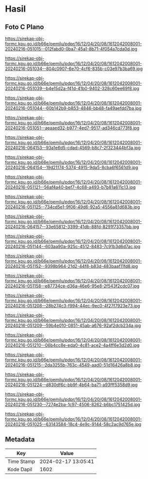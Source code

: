 # Hasil

## Foto C Plano

https://sirekap-obj-formc.kpu.go.id/b66e/pemilu/pdpr/16/12/04/20/08/1612042008001-20240216-051015--012fabd0-0ba7-45a1-8b71-4f054a7cda0d.jpg

https://sirekap-obj-formc.kpu.go.id/b66e/pemilu/pdpr/16/12/04/20/08/1612042008001-20240216-051034--804c0907-6e70-4cf6-835b-c03e97b3ba69.jpg

https://sirekap-obj-formc.kpu.go.id/b66e/pemilu/pdpr/16/12/04/20/08/1612042008001-20240216-051039--b4e15d2a-f41d-41b0-9402-328c60ee69f8.jpg

https://sirekap-obj-formc.kpu.go.id/b66e/pemilu/pdpr/16/12/04/20/08/1612042008001-20240216-051044--60b142b9-b853-4846-bb48-fa49aefdd7ba.jpg

https://sirekap-obj-formc.kpu.go.id/b66e/pemilu/pdpr/16/12/04/20/08/1612042008001-20240216-051051--aeaaed32-b977-4ed7-9517-ad346cd773f8.jpg

https://sirekap-obj-formc.kpu.go.id/b66e/pemilu/pdpr/16/12/04/20/08/1612042008001-20240216-064153--93a1e6d5-cdad-4569-b8c7-2f323444bf3a.jpg

https://sirekap-obj-formc.kpu.go.id/b66e/pemilu/pdpr/16/12/04/20/08/1612042008001-20240216-064154--19d21174-5374-4915-9da5-8cba6f6561d9.jpg

https://sirekap-obj-formc.kpu.go.id/b66e/pemilu/pdpr/16/12/04/20/08/1612042008001-20240216-051121--56af4a40-bef7-4c68-a493-b7b81a611c13.jpg

https://sirekap-obj-formc.kpu.go.id/b66e/pemilu/pdpr/16/12/04/20/08/1612042008001-20240216-051125--734cd5e1-9f06-49d6-92a5-4556a81d683b.jpg

https://sirekap-obj-formc.kpu.go.id/b66e/pemilu/pdpr/16/12/04/20/08/1612042008001-20240216-064157--33e65812-3399-41db-88fd-8291f73357bb.jpg

https://sirekap-obj-formc.kpu.go.id/b66e/pemilu/pdpr/16/12/04/20/08/1612042008001-20240216-051144--603aa90a-925c-4512-8483-7c91b3d6d7ac.jpg

https://sirekap-obj-formc.kpu.go.id/b66e/pemilu/pdpr/16/12/04/20/08/1612042008001-20240216-051152--9398b964-21d2-44f8-b83d-483baaf11fd8.jpg

https://sirekap-obj-formc.kpu.go.id/b66e/pemilu/pdpr/16/12/04/20/08/1612042008001-20240216-051158--e87734ce-d36a-46e6-95e8-2f543f2cdc07.jpg

https://sirekap-obj-formc.kpu.go.id/b66e/pemilu/pdpr/16/12/04/20/08/1612042008001-20240216-051208--28b274c3-f994-44ec-9ec0-4f27f7923e73.jpg

https://sirekap-obj-formc.kpu.go.id/b66e/pemilu/pdpr/16/12/04/20/08/1612042008001-20240216-051209--59b4e010-0851-45ab-a676-92af2dcb234a.jpg

https://sirekap-obj-formc.kpu.go.id/b66e/pemilu/pdpr/16/12/04/20/08/1612042008001-20240216-051210--06b4cc8e-eda0-4c81-ace2-4a4ff6e3d2d0.jpg

https://sirekap-obj-formc.kpu.go.id/b66e/pemilu/pdpr/16/12/04/20/08/1612042008001-20240216-051215--2da3255b-763c-4549-aad0-51d16426a8b8.jpg

https://sirekap-obj-formc.kpu.go.id/b66e/pemilu/pdpr/16/12/04/20/08/1612042008001-20240216-051224--d830df6c-bb9f-4b64-ba71-a93fff5358d9.jpg

https://sirekap-obj-formc.kpu.go.id/b66e/pemilu/pdpr/16/12/04/20/08/1612042008001-20240216-051230--7274e2ba-1c97-4506-8262-b6bc1751425d.jpg

https://sirekap-obj-formc.kpu.go.id/b66e/pemilu/pdpr/16/12/04/20/08/1612042008001-20240216-051025--63143584-18c4-4e9c-9144-58c2ac9d765e.jpg


## Metadata

| Key        | Value               |
| ---------- | ------------------- |
| Time Stamp | 2024-02-17 13:05:41 |
| Kode Dapil | 1602                |



